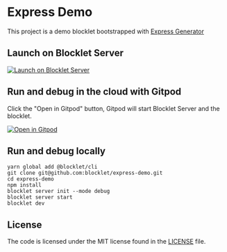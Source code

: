 # Express Demo

This project is a demo blocklet bootstrapped with [Express Generator](https://expressjs.com/en/starter/generator.html)

## Launch on Blocklet Server

[![Launch on Blocklet Server](https://assets.arcblock.io/icons/launch_on_blocklet_server.svg)](https://install.arcblock.io/?action=blocklet-install&meta_url=https%3A%2F%2Fgithub.com%2Fblocklet%2Fexpress-demo%2Freleases%2Fdownload%2Fv1.0.4%2Fblocklet.json)

## Run and debug in the cloud with Gitpod

Click the "Open in Gitpod" button, Gitpod will start Blocklet Server and the blocklet.

[![Open in Gitpod](https://gitpod.io/button/open-in-gitpod.svg)](https://gitpod.io/#https://github.com/blocklet/express-demo)

## Run and debug locally

```shell
yarn global add @blocklet/cli
git clone git@github.com:blocklet/express-demo.git
cd express-demo
npm install
blocklet server init --mode debug
blocklet server start
blocklet dev
```

## License

The code is licensed under the MIT license found in the
[LICENSE](LICENSE) file.
